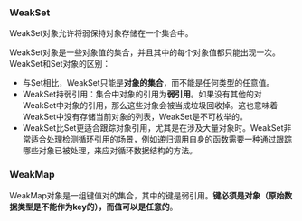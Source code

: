 ### WeakSet
WeakSet对象允许将弱保持对象存储在一个集合中。  

WeakSet对象是一些对象值的集合，并且其中的每个对象值都只能出现一次。  
WeakSet和Set对象的区别：  
- 与Set相比，WeakSet只能是**对象的集合**，而不能是任何类型的任意值。
- WeakSet持弱引用：集合中对象的引用为**弱引用**。如果没有其他的对WeakSet中对象的引用，那么这些对象会被当成垃圾回收掉。这也意味着WeakSet中没有存储当前对象的列表，WeakSet是不可枚举的。
- WeakSet比Set更适合跟踪对象引用，尤其是在涉及大量对象时。WeakSet非常适合处理检测循环引用的场景，例如递归调用自身的函数需要一种通过跟踪哪些对象已被处理，来应对循环数据结构的方法。


### WeakMap
WeakMap对象是一组键值对的集合，其中的键是弱引用。**键必须是对象（原始数据类型是不能作为key的），而值可以是任意的**。